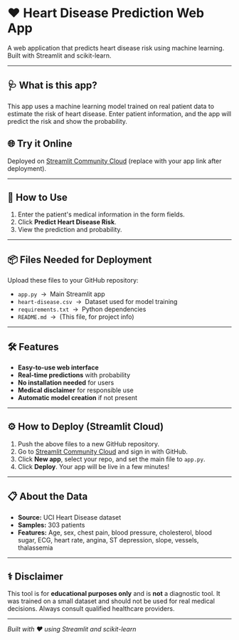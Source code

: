 # ❤️ Heart Disease Prediction Web App

A web application that predicts heart disease risk using machine learning. Built with Streamlit and scikit-learn.

---

## 🩺 What is this app?
This app uses a machine learning model trained on real patient data to estimate the risk of heart disease. Enter patient information, and the app will predict the risk and show the probability.

## 🌐 Try it Online
Deployed on [Streamlit Community Cloud](https://streamlit.io/cloud) (replace with your app link after deployment).

---

## 🚀 How to Use
1. Enter the patient's medical information in the form fields.
2. Click **Predict Heart Disease Risk**.
3. View the prediction and probability.

---

## 📦 Files Needed for Deployment
Upload these files to your GitHub repository:
- `app.py` &nbsp;→&nbsp; Main Streamlit app
- `heart-disease.csv` &nbsp;→&nbsp; Dataset used for model training
- `requirements.txt` &nbsp;→&nbsp; Python dependencies
- `README.md` &nbsp;→&nbsp; (This file, for project info)

---

## 🛠️ Features
- **Easy-to-use web interface**
- **Real-time predictions** with probability
- **No installation needed** for users
- **Medical disclaimer** for responsible use
- **Automatic model creation** if not present

---

## ⚙️ How to Deploy (Streamlit Cloud)
1. Push the above files to a new GitHub repository.
2. Go to [Streamlit Community Cloud](https://streamlit.io/cloud) and sign in with GitHub.
3. Click **New app**, select your repo, and set the main file to `app.py`.
4. Click **Deploy**. Your app will be live in a few minutes!

---

## 📋 About the Data
- **Source:** UCI Heart Disease dataset
- **Samples:** 303 patients
- **Features:** Age, sex, chest pain, blood pressure, cholesterol, blood sugar, ECG, heart rate, angina, ST depression, slope, vessels, thalassemia

---

## ⚕️ Disclaimer
This tool is for **educational purposes only** and is **not** a diagnostic tool. It was trained on a small dataset and should not be used for real medical decisions. Always consult qualified healthcare providers.

---

*Built with ❤️ using Streamlit and scikit-learn*
